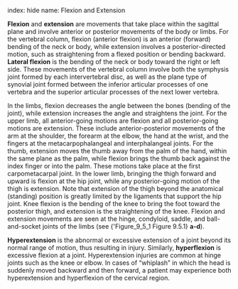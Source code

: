 index: hide
name: Flexion and Extension

 **Flexion** and  **extension** are movements that take place within the sagittal plane and involve anterior or posterior movements of the body or limbs. For the vertebral column, flexion (anterior flexion) is an anterior (forward) bending of the neck or body, while extension involves a posterior-directed motion, such as straightening from a flexed position or bending backward.  **Lateral flexion** is the bending of the neck or body toward the right or left side. These movements of the vertebral column involve both the symphysis joint formed by each intervertebral disc, as well as the plane type of synovial joint formed between the inferior articular processes of one vertebra and the superior articular processes of the next lower vertebra.

In the limbs, flexion decreases the angle between the bones (bending of the joint), while extension increases the angle and straightens the joint. For the upper limb, all anterior-going motions are flexion and all posterior-going motions are extension. These include anterior-posterior movements of the arm at the shoulder, the forearm at the elbow, the hand at the wrist, and the fingers at the metacarpophalangeal and interphalangeal joints. For the thumb, extension moves the thumb away from the palm of the hand, within the same plane as the palm, while flexion brings the thumb back against the index finger or into the palm. These motions take place at the first carpometacarpal joint. In the lower limb, bringing the thigh forward and upward is flexion at the hip joint, while any posterior-going motion of the thigh is extension. Note that extension of the thigh beyond the anatomical (standing) position is greatly limited by the ligaments that support the hip joint. Knee flexion is the bending of the knee to bring the foot toward the posterior thigh, and extension is the straightening of the knee. Flexion and extension movements are seen at the hinge, condyloid, saddle, and ball-and-socket joints of the limbs (see {'Figure_9_5_1 Figure 9.5.1} **a-d**).

 **Hyperextension** is the abnormal or excessive extension of a joint beyond its normal range of motion, thus resulting in injury. Similarly,  **hyperflexion** is excessive flexion at a joint. Hyperextension injuries are common at hinge joints such as the knee or elbow. In cases of “whiplash” in which the head is suddenly moved backward and then forward, a patient may experience both hyperextension and hyperflexion of the cervical region.
